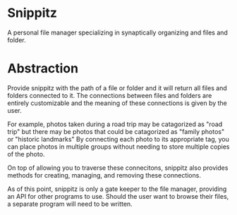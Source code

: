 # Snippitz
A personal file manager specializing in synaptically organizing and files and folder.

# Abstraction
Provide snippitz with the path of a file or folder and it will return all files and folders connected to it.
The connections between files and folders are entirely customizable and the meaning of these connections is given by the user.

For example, photos taken during a road trip may be catagorized as "road trip" but there may be photos that could be catagorized as "family photos" or "historic landmarks"
By connecting each photo to its appropriate tag, you can place photos in multiple groups without needing to store multiple copies of the photo.

On top of allowing you to traverse these connecitons, snippitz also provides methods for creating, managing, and removing these connections.

As of this point, snippitz is only a gate keeper to the file manager, providing an API for other programs to use. Should the user want to browse their files, a separate program will need to be written.

